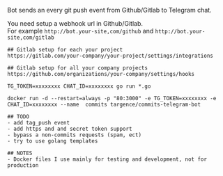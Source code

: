 Bot sends an every git push event from Github/Gitlab to Telegram chat.  

You need setup a webhook url in Github/Gitlab.   
For example `http://bot.your-site,com/github` and `http://bot.your-site,com/gitlab`   


```
## Gitlab setup for each your project
https://gitlab.com/your-company/your-project/settings/integrations

## Gitlab setup for all your company projects
https://github.com/organizations/your-company/settings/hooks
```

```
TG_TOKEN=xxxxxxxx CHAT_ID=xxxxxxxx go run *.go
```

```
docker run -d --restart=always -p "80:3000" -e TG_TOKEN=xxxxxxxx -e CHAT_ID=xxxxxxxx --name  commits targence/commits-telegram-bot

```

```
## TODO
- add tag_push event
- add https and and secret token support
- bypass a non-commits requests (spam, ect)
- try to use golang templates
```

```
## NOTES
- Docker files I use mainly for testing and development, not for production
```